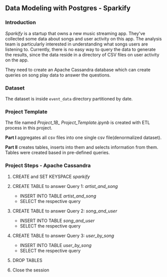 ## Data Modeling with Postgres - Sparkify 

### Introduction 

<i>Sparkify</i> is a startup that owns a new music streaming app.
They've collected some data about songs and user activity on this app. The analysis team is particularly interested in understanding what songs users are listening to. Currently, there is no easy way to query the data to generate the results, since the data reside in a directory of CSV files on user activity on the app.

They need to create an Apache Cassandra database which can create queries on song play data to answer the questions.

### Dataset

The dataset is inside <code>event_data</code> directory partitioned by date.

### Project Template

The file named *Project_1B_ Project_Template.ipynb* is created with ETL process in this project.

**Part I** aggregates all csv files into one single csv file(denormalized dataset).

**Part II** creates tables, inserts into them and selects information from them. Tables were created based in pre-defined queries.


### Project Steps - Apache Cassandra

1. CREATE and SET KEYSPACE *sparkify*

2. CREATE TABLE to answer Query 1: *artist_and_song*
    - INSERT INTO TABLE *artist_and_song*
    - SELECT the respective query

3. CREATE TABLE to answer Query 2: *song_and_user*
    - INSERT INTO TABLE *song_and_user*
    - SELECT the respective query

4. CREATE TABLE to answer Query 3: *user_by_song*
    - INSERT INTO TABLE *user_by_song*
    - SELECT the respective query

5. DROP TABLES

6. Close the session

